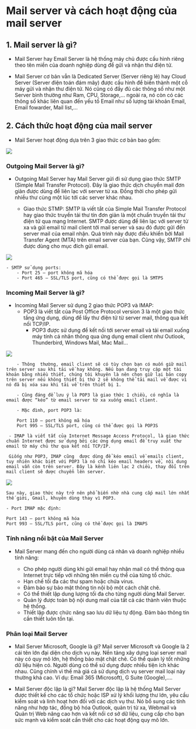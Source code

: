 # Mail server và cách hoạt động của mail server

## 1. Mail server là gì?

- Mail Server hay Email Server là hệ thống máy chủ được cấu hình riêng theo tên miền của doanh nghiệp dùng để gửi và nhận thư điện tử.

- Mail Server cơ bản vẫn là Dedicated Server (Server riêng lẻ) hay Cloud Server (Server điện toán đám mây) được cấu hình để biến thành một cỗ máy gửi và nhận thư điện tử. Nó cũng có đầy đủ các thông số như một Server bình thường như Ram, CPU, Storage,… ngoài ra, nó còn có các thông số khác liên quan đến yếu tố Email như số lượng tài khoản Email, Email fowarder, Mail list,…

## 2. Cách thức hoạt động của mail server

- Mail Server hoạt động dựa trên 3 giao thức cơ bản bao gồm:

<img src=https://image.prntscr.com/image/GGKPHB7uRH_Z-NjZz_0ERg.png>

### Outgoing Mail Server là gì?

- Outgoing Mail Server hay Mail Server gửi đi sử dụng giao thức SMTP (Simple Mail Transfer Protocol). Đây là giao thức dịch chuyển mail đơn giản được dùng để liên lạc với server từ xa. Đồng thời cho phép gửi nhiều thư cùng một lúc tới các server khác nhau.

    - Giao thức STMP: SMTP là viết tắt của Simple Mail Transfer Protocol hay giao thức truyền tải thư tín đơn giản là một chuẩn truyền tải thư điện tử qua mạng Internet.
    SMTP được dùng để liên lạc với server từ xa và gửi email từ mail client tới mail server và sau đó được gửi đến server mail của email nhận. Quá trình này được điều khiển bởi Mail Transfer Agent (MTA) trên email server của bạn. Cũng vậy, SMTP chỉ được dùng cho mục đích gửi email.

<img src= https://image.prntscr.com/image/uEXl7vESTNStEc4LMzofXg.png>

    - SMTP sử dụng ports:
        - Port 25 – port không mã hóa
        - Port 465 – SSL/TLS port, cũng có thể được gọi là SMTPS

### Incoming Mail Server là gì?

- Incoming Mail Server sử dụng 2 giao thức POP3 và IMAP:
    - POP3  là viết tắt của Post Office Protocol version 3 là một giao thức tầng ứng dụng, dùng để lấy thư điện tử từ server mail, thông qua kết nối TCP/IP.
        - POP3 được sử dụng để kết nối tới server email và tải email xuống máy tính cá nhân thông qua ứng dụng email client như Outlook, Thunderbird, Windows Mail, Mac Mail…

<img src= https://image.prntscr.com/image/LzXxs699S3ic3C0oI-igVw.png>


        - Thông  thường, email client sẽ có tùy chọn bạn có muốn giữ mail trên server sau khi tải về hay không. Nếu bạn đang truy cập một tài khoản bằng nhiều thiết, chúng tôi khuyên là nên chọn giữ lại bản copy trên server nếu không thiết bị thứ 2 sẽ không thể tải mail về được vì nó đã bị xóa sau khi tải về trên thiết bị 1.

        - Cũng đáng để lưu ý là POP3 là giao thức 1 chiều, có nghĩa là email được “kéo” từ email server từ xa xuống email client.

        - Mặc đình, port POP3 là:

        Port 110 – port không mã hóa
        Port 995 – SSL/TLS port, cũng có thể được gọi là POP3S

     - IMAP là viết tắt của Internet Message Access Protocol, là giao thức chuẩn Internet được sử dụng bởi các ứng dụng email để truy xuất thư email từ máy chủ thư qua kết nối TCP/IP.

     Giống như POP3, IMAP cũng  được dùng để kéo email về emails client, tuy nhiên khác biệt với POP3 là nó chỉ kéo email headers về, nội dung email vẫn còn trên server. Đây là kênh liên lạc 2 chiều, thay đổi trên mail client sẽ được chuyển lên server.

<img src= https://image.prntscr.com/image/AzUhYkduRaWg1xyGyMf1gw.png>

    Sau này, giao thức này trở nên phổ biến nhờ nhà cung cấp mail lớn nhất thế giới, Gmail, khuyên dùng thay vì POP3.

    - Port IMAP mặc định:

    Port 143 – port không mã hóa
    Port 993 – SSL/TLS port, cũng có thể được gọi là IMAPS


### Tính năng nổi bật của Mail Server

- Mail Server mang đến cho người dùng cá nhân và doanh nghiệp nhiều tính năng:

    - Cho phép người dùng khi gửi email hay nhận mail có thể thông qua Internet trực tiếp với những tên miền cụ thể của từng tổ chức.
    - Hạn chế tối đa các thư spam hoặc chứa virus.
    - Đảm bảo sự bảo mật thông tin nội bộ một cách chặt chẽ.
    - Có thể thiết lập dung lượng tối đa cho từng người dùng Mail Server.
    - Quản lý được toàn bộ nội dung mail của tất cả các thành viên thuộc hệ thống.
    - Thiết lập được chức năng sao lưu dữ liệu tự động. Đảm bảo thông tin cần thiết luôn tồn tại.

### Phân loại Mail Server

- Mail Server Microsoft, Google là gì?
Mail server Microsoft và Google là 2 cái tên lớn đại diện cho dịch vụ này. Nền tảng xây dựng loại server mail này có quy mô lớn, hệ thống bảo mật chặt chẽ. Có thể quản lý tốt những dữ liệu hiện có. Người dùng có thể sử dụng được nhiều tiện ích khác nhau. Cũng chính vì thế mà giá cả sử dụng dịch vụ server mail loại này thường khá cao. Ví dụ: Email 365 (Microsoft), G Suite (Google),….

- Mail Server độc lập là gì?
Mail Server độc lập là hệ thống Mail Server được thiết kế cho các tổ chức hoặc ISP xử lý khối lượng thư lớn, yêu cầu kiểm soát và linh hoạt hơn đối với các dịch vụ thư. Nó bổ sung các tính năng như hợp tác, đồng bộ hóa Outlook, quản trị từ xa, Webmail và Quản trị Web nâng cao hơn và kết nối cơ sở dữ liệu, cung cấp cho bạn sức mạnh và kiểm soát cần thiết cho các hoạt động quy mô lớn.